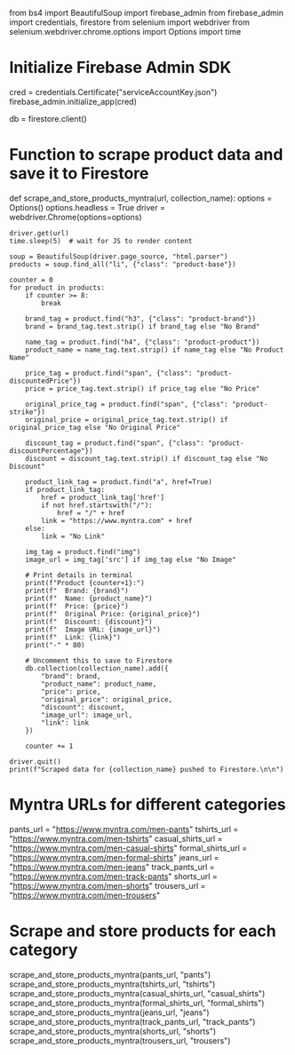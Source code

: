 from bs4 import BeautifulSoup
import firebase_admin
from firebase_admin import credentials, firestore
from selenium import webdriver
from selenium.webdriver.chrome.options import Options
import time

# Initialize Firebase Admin SDK
cred = credentials.Certificate("serviceAccountKey.json")
firebase_admin.initialize_app(cred)

db = firestore.client()

# Function to scrape product data and save it to Firestore
def scrape_and_store_products_myntra(url, collection_name):
    options = Options()
    options.headless = True
    driver = webdriver.Chrome(options=options)

    driver.get(url)
    time.sleep(5)  # wait for JS to render content

    soup = BeautifulSoup(driver.page_source, "html.parser")
    products = soup.find_all("li", {"class": "product-base"})

    counter = 0
    for product in products:
        if counter >= 8:
            break

        brand_tag = product.find("h3", {"class": "product-brand"})
        brand = brand_tag.text.strip() if brand_tag else "No Brand"

        name_tag = product.find("h4", {"class": "product-product"})
        product_name = name_tag.text.strip() if name_tag else "No Product Name"

        price_tag = product.find("span", {"class": "product-discountedPrice"})
        price = price_tag.text.strip() if price_tag else "No Price"

        original_price_tag = product.find("span", {"class": "product-strike"})
        original_price = original_price_tag.text.strip() if original_price_tag else "No Original Price"

        discount_tag = product.find("span", {"class": "product-discountPercentage"})
        discount = discount_tag.text.strip() if discount_tag else "No Discount"

        product_link_tag = product.find("a", href=True)
        if product_link_tag:
            href = product_link_tag['href']
            if not href.startswith("/"):
                href = "/" + href
            link = "https://www.myntra.com" + href
        else:
            link = "No Link"

        img_tag = product.find("img")
        image_url = img_tag['src'] if img_tag else "No Image"

        # Print details in terminal
        print(f"Product {counter+1}:")
        print(f"  Brand: {brand}")
        print(f"  Name: {product_name}")
        print(f"  Price: {price}")
        print(f"  Original Price: {original_price}")
        print(f"  Discount: {discount}")
        print(f"  Image URL: {image_url}")
        print(f"  Link: {link}")
        print("-" * 80)

        # Uncomment this to save to Firestore
        db.collection(collection_name).add({
            "brand": brand,
            "product_name": product_name,
            "price": price,
            "original_price": original_price,
            "discount": discount,
            "image_url": image_url,
            "link": link
        })

        counter += 1

    driver.quit()
    print(f"Scraped data for {collection_name} pushed to Firestore.\n\n")




# Myntra URLs for different categories
pants_url = "https://www.myntra.com/men-pants"
tshirts_url = "https://www.myntra.com/men-tshirts"
casual_shirts_url = "https://www.myntra.com/men-casual-shirts"
formal_shirts_url = "https://www.myntra.com/men-formal-shirts"
jeans_url = "https://www.myntra.com/men-jeans"
track_pants_url = "https://www.myntra.com/men-track-pants"
shorts_url = "https://www.myntra.com/men-shorts"
trousers_url = "https://www.myntra.com/men-trousers"

# Scrape and store products for each category
scrape_and_store_products_myntra(pants_url, "pants")
scrape_and_store_products_myntra(tshirts_url, "tshirts")
scrape_and_store_products_myntra(casual_shirts_url, "casual_shirts")
scrape_and_store_products_myntra(formal_shirts_url, "formal_shirts")
scrape_and_store_products_myntra(jeans_url, "jeans")
scrape_and_store_products_myntra(track_pants_url, "track_pants")
scrape_and_store_products_myntra(shorts_url, "shorts")
scrape_and_store_products_myntra(trousers_url, "trousers")